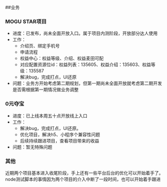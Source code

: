 ##业务

### MOGU STAR项目

* 进度：已发布，尚未全面开放入口。属于项目内测阶段，开放部分达人使用
* 工作：
    * 介绍页、绑定手机号
    * 申请流程
    * 权益中心：权益等级、介绍、权益麦田可配
    * 对应配置资源位id：权益列表：135605、权益介绍：135603、权益等级：135587
    * 解决bug，完成打点，UI还原
* 问题：业务方开始考虑第二期规划，但第一期尚未全面开放就考虑第二期开发是否需根据第一期情况做业务调整


### 0元夺宝


* 进度：已上线本周五十点开放线上入口
* 工作：
    * 解决bug，完成打点，UI还原。
    * 优化项目，解决h5、小程序个兼容性问题
    * 后续持续跟进项目，查看项目带来的收益
* 问题：暂无特殊问题

### 其他

近期两个项目基本进入收尾阶段，手上还有一些平台后台的优化可以开始着手了。
node测试脚本的事情因为两个项目的介入中断了一段时间，也可以开始着手跟进


